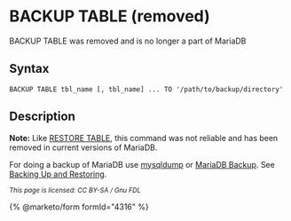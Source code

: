 # BACKUP TABLE (removed)

BACKUP TABLE was removed and is no longer a part of MariaDB

## Syntax

```
BACKUP TABLE tbl_name [, tbl_name] ... TO '/path/to/backup/directory'
```

## Description

**Note:** Like [RESTORE TABLE](restore-table-removed.md), this command was not reliable and has been removed in current versions of MariaDB.

For doing a backup of MariaDB use [mysqldump](../../../../clients-and-utilities/legacy-clients-and-utilities/mysqldump.md) or [MariaDB Backup](../../../../server-usage/backing-up-and-restoring-databases/mariadb-backup/). See [Backing Up and Restoring](https://github.com/mariadb-corporation/docs-server/blob/test/server/reference/sql-statements/table-statements/obsolete-table-commands/broken-reference/README.md).

<sub>_This page is licensed: CC BY-SA / Gnu FDL_</sub>

{% @marketo/form formId="4316" %}
